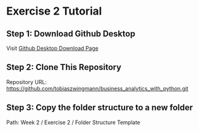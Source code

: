 # Exercise 2 Tutorial

## Step 1: Download Github Desktop

Visit [Github Desktop Download Page](https://desktop.github.com/)

## Step 2: Clone This Repository

Repository URL: https://github.com/tobiaszwingmann/business_analytics_with_python.git

## Step 3: Copy the folder structure to a new folder
Path: Week 2 / Exercise 2 / Folder Structure Template
 
